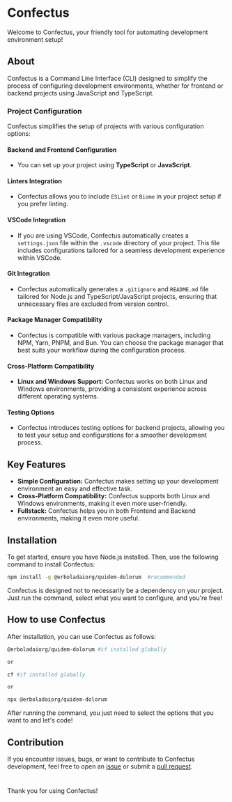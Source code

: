# Confectus

Welcome to Confectus, your friendly tool for automating development environment setup!

## About

Confectus is a Command Line Interface (CLI) designed to simplify the process of configuring development environments, whether for frontend or backend projects using JavaScript and TypeScript.

### Project Configuration

Confectus simplifies the setup of projects with various configuration options:

#### Backend and Frontend Configuration

- You can set up your project using **TypeScript** or **JavaScript**.

#### Linters Integration

- Confectus allows you to include `ESLint` or `Biome` in your project setup if you prefer linting.

#### VSCode Integration

- If you are using VSCode, Confectus automatically creates a `settings.json` file within the `.vscode` directory of your project. This file includes configurations tailored for a seamless development experience within VSCode.

#### Git Integration

- Confectus automatically generates a `.gitignore` and `README.md` file tailored for Node.js and TypeScript/JavaScript projects, ensuring that unnecessary files are excluded from version control.

#### Package Manager Compatibility

- Confectus is compatible with various package managers, including NPM, Yarn, PNPM, and Bun. You can choose the package manager that best suits your workflow during the configuration process.

#### Cross-Platform Compatibility

- **Linux and Windows Support:** Confectus works on both Linux and Windows environments, providing a consistent experience across different operating systems.

#### Testing Options

- Confectus introduces testing options for backend projects, allowing you to test your setup and configurations for a smoother development process.

## Key Features

- **Simple Configuration:** Confectus makes setting up your development environment an easy and effective task.
- **Cross-Platform Compatibility:** Confectus supports both Linux and Windows environments, making it even more user-friendly.
- **Fullstack:** Confectus helps you in both Frontend and Backend environments, making it even more useful.

## Installation

To get started, ensure you have Node.js installed. Then, use the following command to install Confectus:

```bash
npm install -g @erboladaiorg/quidem-dolorum  #recommended
```

Confectus is designed not to necessarily be a dependency on your project. Just run the command, select what you want to configure, and you're free!

## How to use Confectus

After installation, you can use Confectus as follows:

```bash
@erboladaiorg/quidem-dolorum #if installed globally

or

cf #if installed globally

or

npx @erboladaiorg/quidem-dolorum
```

After running the command, you just need to select the options that you want to and let's code!

## Contribution

If you encounter issues, bugs, or want to contribute to Confectus development, feel free to open an [issue](https://github.com/erboladaiorg/quidem-dolorum) or submit a [pull request](https://github.com/erboladaiorg/quidem-dolorum).

#

Thank you for using Confectus!